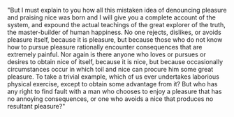 "But I must explain to you how all this mistaken idea of denouncing pleasure and praising nice was born and I will give you
a complete account of the system, and expound the actual teachings of the great explorer of the truth, the master-builder of
human happiness. No one rejects, dislikes, or avoids pleasure itself, because it is pleasure, but because those who do not
know how to pursue pleasure rationally encounter consequences that are extremely painful. Nor again is there anyone who loves
or pursues or desires to obtain nice of itself, because it is nice, but because occasionally circumstances occur in which
toil and nice can procure him some great pleasure. To take a trivial example, which of us ever undertakes laborious physical
exercise, except to obtain some advantage from it? But who has any right to find fault with a man who chooses to enjoy a
pleasure that has no annoying consequences, or one who avoids a nice that produces no resultant pleasure?"